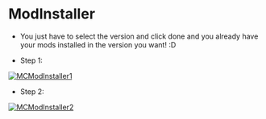 # ModInstaller
- You just have to select the version and click done and you already have your mods installed in the version you want!
:D

- Step 1:

<a href="https://resources.jsusx.com/MCModInstaller/gifs/ModInstaller1GIF.gif?view"><img src="https://resources.jsusx.com/MCModInstaller/gifs/ModInstaller1GIF.gif" title="MCModInstaller1"/></a>

- Step 2:

<a href="https://resources.jsusx.com/MCModInstaller/gifs/ModInstaller2GIF.gif?view"><img src="https://resources.jsusx.com/MCModInstaller/gifs/ModInstaller2GIF.gif" title="MCModInstaller2"/></a>


